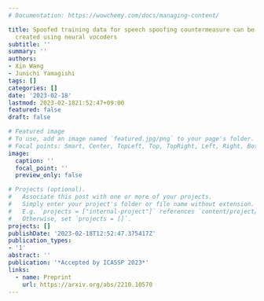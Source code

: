 ```yaml
---
# Documentation: https://wowchemy.com/docs/managing-content/

title: Spoofed training data for speech spoofing countermeasure can be efficiently
  created using neural vocoders
subtitle: ''
summary: ''
authors:
- Xin Wang
- Junichi Yamagishi
tags: []
categories: []
date: '2023-02-18'
lastmod: 2023-02-1821:52:47+09:00
featured: false
draft: false

# Featured image
# To use, add an image named `featured.jpg/png` to your page's folder.
# Focal points: Smart, Center, TopLeft, Top, TopRight, Left, Right, BottomLeft, Bottom, BottomRight.
image:
  caption: ''
  focal_point: ''
  preview_only: false

# Projects (optional).
#   Associate this post with one or more of your projects.
#   Simply enter your project's folder or file name without extension.
#   E.g. `projects = ["internal-project"]` references `content/project/deep-learning/index.md`.
#   Otherwise, set `projects = []`.
projects: []
publishDate: '2023-02-18T12:52:47.375417Z'
publication_types:
- '1'
abstract: ''
publication: '*Accepted by ICASSP 2023*'
links:
  - name: Preprint
    url: https://arxiv.org/abs/2210.10570
---
```

